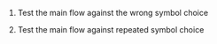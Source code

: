 1. Test the main flow against the wrong symbol choice

2. Test the main flow against repeated symbol choice